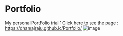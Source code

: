 # Portfolio
My personal PortFolio trial 1
Click here to see the page : https://dhanrajraju.github.io/Portfolio/
![image](https://user-images.githubusercontent.com/112848411/234287552-7a8146f2-3a8f-44e9-8005-1f89e3d5f6de.png)
